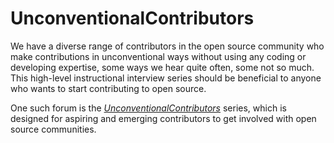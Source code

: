 # UnconventionalContributors
We have a diverse range of contributors in the open source community who make contributions in unconventional ways without using any coding or developing expertise, some ways we hear quite often, some not so much. This high-level instructional interview series should be beneficial to anyone who wants to start contributing to open source.

One such forum is the *[UnconventionalContributors](https://www.parthgoswami.com/categories/unconventionalcontributors/)* series, which is designed for aspiring and emerging contributors to get involved with open source communities.


